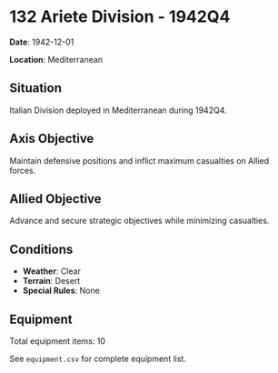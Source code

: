 # 132 Ariete Division - 1942Q4

**Date**: 1942-12-01

**Location**: Mediterranean

## Situation

Italian Division deployed in Mediterranean during 1942Q4.

## Axis Objective

Maintain defensive positions and inflict maximum casualties on Allied forces.

## Allied Objective

Advance and secure strategic objectives while minimizing casualties.

## Conditions

- **Weather**: Clear
- **Terrain**: Desert
- **Special Rules**: None

## Equipment

Total equipment items: 10

See `equipment.csv` for complete equipment list.
